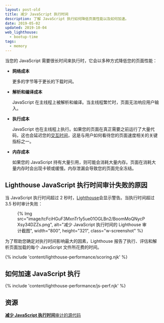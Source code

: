 ```yaml
---
layout: post-old
title: 减少 JavaScript 执行时间
description: 了解 JavaScript 执行如何降低页面性能以及如何加速。
date: 2019-05-02
updated: 2019-10-04
web_lighthouse:
  - bootup-time
tags:
  - memory
---
```


当您的 JavaScript 需要很长时间来执行时，它会以多种方式降低您的页面性能：

- **网络成本**

    更多的字节等于更长的下载时间。

- **解析和编译成本**

    JavaScript 在主线程上被解析和编译。当主线程繁忙时，页面无法响应用户输入。

- **执行成本**

    JavaScript 也在主线程上执行。如果您的页面在真正需要之前运行了大量代码，这也会延迟您的[交互时间](/interactive)，这是与用户如何看待您的页面速度相关的关键指标之一。

- **内存成本**

    如果您的 JavaScript 持有大量引用，则可能会消耗大量内存。页面在消耗大量内存时会出现卡顿或缓慢。内存泄漏会导致您的页面完全冻结。

## Lighthouse JavaScript 执行时间审计失败的原因

当 JavaScript 执行时间超过 2 秒时，[Lighthouse](https://developers.google.com/web/tools/lighthouse/)会显示警告。当执行时间超过 3.5 秒时审计失败：

<figure class="w-figure">{% Img src="image/tcFciHGuF3MxnTr1y5ue01OGLBn2/BoomMoQNycPXsy34DZZs.png", alt="减少 JavaScript 执行时间的 Lighthouse 审计截图", width="800", height="321", class="w-screenshot" %}</figure>

为了帮助您确定对执行时间影响最大的因素，Lighthouse 报告了执行、评估和解析页面加载的每个 JavaScript 文件所花费的时间。

{% include 'content/lighthouse-performance/scoring.njk' %}

## 如何加速 JavaScript 执行

{% include 'content/lighthouse-performance/js-perf.njk' %}

## 资源

[**减少 JavaScript 执行时间**审计的源代码](https://github.com/GoogleChrome/lighthouse/blob/master/lighthouse-core/audits/bootup-time.js)
